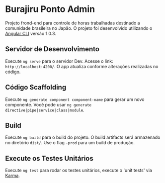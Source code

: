 # Burajiru Ponto Admin

Projeto frond-end para controle de horas trabalhadas destinado a comunidade brasileira no Japão. 
O projeto foi desenvolvido utilizando o [Angular CLI](https://github.com/angular/angular-cli) versão 1.0.3.

## Servidor de Desenvolvimento

Execute `ng serve` para o servidor Dev. Acesse o link: `http://localhost:4200/`. O app atualiza conforme alterações realizadas no código.

## Código Scaffolding

Execute `ng generate component component-name` para gerar um novo componente. Você pode usar `ng generate directive|pipe|service|class|module`.

## Build

Execute `ng build` para o build do projeto. O build artifacts será armazenado no diretório `dist/`. Use o flag `-prod` para um build de produção.

## Execute os Testes Unitários

Execute `ng test` para rodar os testes unitários, execute o 'unit tests' via [Karma](https://karma-runner.github.io).
